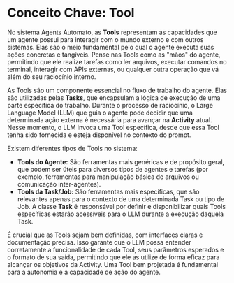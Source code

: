 # Conceito Chave: Tool

No sistema Agents Automato, as **Tools** representam as capacidades que um agente possui para interagir com o mundo externo e com outros sistemas. Elas são o meio fundamental pelo qual o agente executa suas ações concretas e tangíveis. Pense nas Tools como as "mãos" do agente, permitindo que ele realize tarefas como ler arquivos, executar comandos no terminal, interagir com APIs externas, ou qualquer outra operação que vá além do seu raciocínio interno.

As Tools são um componente essencial no fluxo de trabalho do agente. Elas são utilizadas pelas **Tasks**, que encapsulam a lógica de execução de uma parte específica do trabalho. Durante o processo de raciocínio, o Large Language Model (LLM) que guia o agente pode decidir que uma determinada ação externa é necessária para avançar na **Activity** atual. Nesse momento, o LLM invoca uma Tool específica, desde que essa Tool tenha sido fornecida e esteja disponível no contexto do prompt.

Existem diferentes tipos de Tools no sistema:

- **Tools do Agente:** São ferramentas mais genéricas e de propósito geral, que podem ser úteis para diversos tipos de agentes e tarefas (por exemplo, ferramentas para manipulação básica de arquivos ou comunicação inter-agentes).
- **Tools da Task/Job:** São ferramentas mais específicas, que são relevantes apenas para o contexto de uma determinada Task ou tipo de Job. A classe **Task** é responsável por definir e disponibilizar quais Tools específicas estarão acessíveis para o LLM durante a execução daquela Task.

É crucial que as Tools sejam bem definidas, com interfaces claras e documentação precisa. Isso garante que o LLM possa entender corretamente a funcionalidade de cada Tool, seus parâmetros esperados e o formato de sua saída, permitindo que ele as utilize de forma eficaz para alcançar os objetivos da Activity. Uma Tool bem projetada é fundamental para a autonomia e a capacidade de ação do agente.
